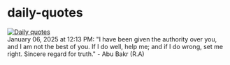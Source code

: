 # daily-quotes
[![Daily quotes](https://github.com/ceepu8/daily-quotes/actions/workflows/daily-quote.yml/badge.svg)](https://github.com/ceepu8/daily-quotes/actions/workflows/daily-quote.yml)<br/>
January 06, 2025 at 12:13 PM: "I have been given the authority over you, and I am not the best of you. If I do well, help me; and if I do wrong, set me right. Sincere regard for truth." - Abu Bakr (R.A)
